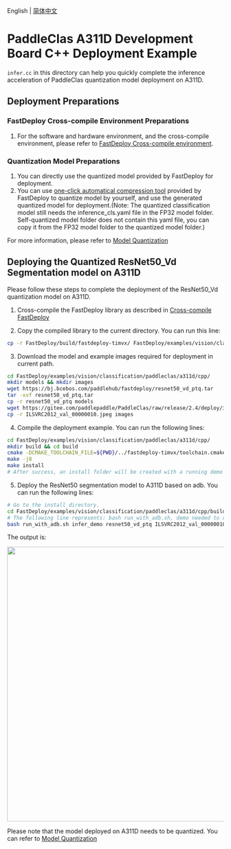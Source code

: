 English | [简体中文](README_CN.md)
# PaddleClas A311D Development Board C++ Deployment Example
 `infer.cc` in this directory can help you quickly complete the inference acceleration of PaddleClas quantization model deployment on A311D.

## Deployment Preparations
### FastDeploy Cross-compile Environment Preparations
1. For the software and hardware environment, and the cross-compile environment, please refer to [FastDeploy Cross-compile environment](../../../../../../docs/en/build_and_install/a311d.md#Cross-compilation-environment-construction).  

### Quantization Model Preparations
1. You can directly use the quantized model provided by FastDeploy for deployment.
2. You can use [one-click automatical compression tool](../../../../../../tools/common_tools/auto_compression/) provided by FastDeploy to quantize model by yourself, and use the generated quantized model for deployment.(Note: The quantized classification model still needs the inference_cls.yaml file in the FP32 model folder. Self-quantized model folder does not contain this yaml file, you can copy it from the FP32 model folder to the quantized model folder.)

For more information, please refer to [Model Quantization](../../quantize/README.md)

## Deploying the Quantized ResNet50_Vd Segmentation model on A311D
Please follow these steps to complete the deployment of the ResNet50_Vd quantization model on A311D.
1. Cross-compile the FastDeploy library as described in [Cross-compile  FastDeploy](../../../../../../docs/en/build_and_install/a311d.md#FastDeploy-cross-compilation-library-compilation-based-on-Paddle-Lite)

2. Copy the compiled library to the current directory. You can run this line:
```bash
cp -r FastDeploy/build/fastdeploy-timvx/ FastDeploy/examples/vision/classification/paddleclas/a311d/cpp/
```

3. Download the model and example images required for deployment in current path.
```bash
cd FastDeploy/examples/vision/classification/paddleclas/a311d/cpp/
mkdir models && mkdir images
wget https://bj.bcebos.com/paddlehub/fastdeploy/resnet50_vd_ptq.tar
tar -xvf resnet50_vd_ptq.tar
cp -r resnet50_vd_ptq models
wget https://gitee.com/paddlepaddle/PaddleClas/raw/release/2.4/deploy/images/ImageNet/ILSVRC2012_val_00000010.jpeg
cp -r ILSVRC2012_val_00000010.jpeg images
```

4. Compile the deployment example. You can run the following lines:
```bash
cd FastDeploy/examples/vision/classification/paddleclas/a311d/cpp/
mkdir build && cd build
cmake -DCMAKE_TOOLCHAIN_FILE=${PWD}/../fastdeploy-timvx/toolchain.cmake -DFASTDEPLOY_INSTALL_DIR=${PWD}/../fastdeploy-timvx -DTARGET_ABI=arm64 ..
make -j8
make install
# After success, an install folder will be created with a running demo and libraries required for deployment.
```

5. Deploy the ResNet50 segmentation model to A311D based on adb. You can run the following lines:
```bash
# Go to the install directory.
cd FastDeploy/examples/vision/classification/paddleclas/a311d/cpp/build/install/
# The following line represents: bash run_with_adb.sh, demo needed to run, model path, image path, DEVICE ID.
bash run_with_adb.sh infer_demo resnet50_vd_ptq ILSVRC2012_val_00000010.jpeg $DEVICE_ID
```

The output is:

<img width="640" src="https://user-images.githubusercontent.com/30516196/200767389-26519e50-9e4f-4fe1-8d52-260718f73476.png">

Please note that the model deployed on A311D needs to be quantized. You can refer to [Model Quantization](../../../../../../docs/en/quantize.md)
